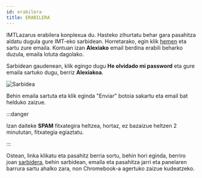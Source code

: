 ```yaml
---
id: erabilera
title: ERABILERA
---
```


IMTLazarus erabilera konplexua du. Hasteko zihurtatu behar gara pasahitza aldatu dugula gure IMT-eko sarbidean. Horretarako, egin klik [hemen](https://kirikino.imtlazarus.com/lazarus/recoverypass.php) eta sartu zure emaila. Kontuan izan **Alexiako** email berdina erabili beharko duzula, emaila lotuta dagolako.
 
Sarbidean gaudenean, klik egingo dugu **He olvidado mi password** eta gure emaila sartuko dugu, berriz **Alexiakoa**.
 
![Sarbidea](https://i.ibb.co/qrRrZK2/Captura-de-Pantalla-2022-05-25-a-las-22-40-58.png)

Behin emaila sartuta eta klik eginda "Enviar" botoia sakartu eta email bat helduko zaizue.

:::danger

Izan daiteke **SPAM** fitxategira heltzea, hortaz, ez bazaizue heltzen 2 minututan, fitxategia egiaztatu.

:::

Ostean, linka klikatu eta pasahitz berria sortu, behin hori eginda, berriro joan [sarbidera](https://kirikino.imtlazarus.com/lazarus), behin sarbidean, emaila eta pasahitza jarri eta panelaren barrura sartu ahalko zara, non Chromebook-a agertuko zaizue kudeatzeko.
